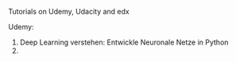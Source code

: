 Tutorials on Udemy, Udacity and edx

Udemy:
1. Deep Learning verstehen: Entwickle Neuronale Netze in Python
2. 
